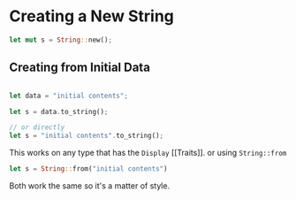 # Creating a New String
```rust
let mut s = String::new();
```
## Creating from Initial Data
```rust

let data = "initial contents";

let s = data.to_string(); 

// or directly
let s = "initial contents".to_string();
```
This works on any type that has the `Display` [[Traits]].
or using `String::from`
```rust
let s = String::from("initial contents")
```

Both work the same so it's a matter of style.



